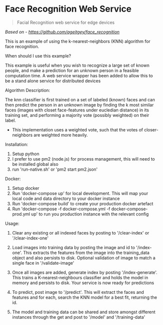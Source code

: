 # Face Recognition Web Service

> Facial Recognition web service for edge devices

_Based on - https://github.com/ageitgey/face_recognition_

This is an example of using the k-nearest-neighbors (KNN) algorithm for face recognition.

When should I use this example?

This example is useful when you wish to recognize a large set of known people,
and make a prediction for an unknown person in a feasible computation time.
A web service wrapper has been added to allow this to be a stand alone service for distributed devices

Algorithm Description:

The knn classifier is first trained on a set of labeled (known) faces and can then predict the person
in an unknown image by finding the k most similar faces (images with closet face-features under eucledian distance)
in its training set, and performing a majority vote (possibly weighted) on their label.

* This implementation uses a weighted vote, such that the votes of closer-neighbors are weighted more heavily.

Installation:

1. Setup python
2. I prefer to use pm2 (node.js) for process management, this will need to be installed global also
3. run 'run-native.sh' or 'pm2 start pm2.json'

Docker:

1. Setup docker
2. Run 'docker-compose up' for local development. This will map your local code and data directory to your docker instance
3. Run 'docker-compose build' to create your production docker artefact
4. Run 'docker-compose -f docker-compose.yml -f docker-compose-prod.yml up' to run you production instance with the relevant config


Usage:

1. Clear any existing or all indexed faces by posting to '/clear-index' or '/clear-index-one'

2. Load images into training data by posting the image and id to '/index-one'. This extracts the features
   from the image into the training_data object and also persists to disk.
   Optional validation of image to match a single face in '/validate-image'

3. Once all images are added, generate index by posting '/index-generate'. This trains a K-nearest-neighbours
   classifier and holds the model in memory and persists to disk. Your service is now ready for predictions

4. To predict, post image to '/predict'. This will extract the faces and features and for each, search the KNN model for
   a best fit, returning the id.

5. The model and training data can be shared and store amongst different instances through the get and post to '/model' and '/training-data'